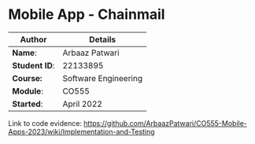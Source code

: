 # Mobile App - Chainmail

| Author          | Details              |
|-----------------|----------------------|
| **Name**:       | Arbaaz Patwari       |
| **Student ID**: | 22133895             |
| **Course:**     | Software Engineering |
| **Module**:     | CO555                |
| **Started**:    | April 2022           | 

Link to code evidence: https://github.com/ArbaazPatwari/CO555-Mobile-Apps-2023/wiki/Implementation-and-Testing
